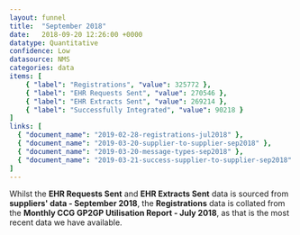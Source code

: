 ```yaml
---
layout: funnel
title:  "September 2018"
date:   2018-09-20 12:26:00 +0000
datatype: Quantitative
confidence: Low
datasource: NMS
categories: data
items: [
    { "label": "Registrations", "value": 325772 },
    { "label": "EHR Requests Sent", "value": 270546 },
    { "label": "EHR Extracts Sent", "value": 269214 },
    { "label": "Successfully Integrated", "value": 90218 }
]
links: [
  { "document_name": "2019-02-28-registrations-jul2018" },
  { "document_name": "2019-03-20-supplier-to-supplier-sep2018" },
  { "document_name": "2019-03-20-message-types-sep2018" },
  { "document_name": "2019-03-21-success-supplier-to-supplier-sep2018" }
] 
---
```

Whilst the **EHR Requests Sent** and **EHR Extracts Sent** data is sourced from **suppliers' data - September 2018**, the **Registrations** data is collated from the **Monthly CCG GP2GP Utilisation Report - July 2018**, as that is the most recent data we have available.
